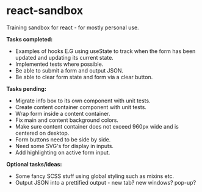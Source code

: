 # react-sandbox
Training sandbox for react - for mostly personal use.

**Tasks completed:**
* Examples of hooks E.G using useState to track when the form has been updated and updating its current state.
* Implemented tests where possible.
* Be able to submit a form and output JSON.
* Be able to clear form state and form via a clear button.

**Tasks pending:**
* Migrate info box to its own component with unit tests.
* Create content container component with unit tests.
* Wrap form inside a content container.
* Fix main and content background colors.
* Make sure content container does not exceed 960px wide and is centered on desktop.
* Form buttons need to be side by side.
* Need some SVG's for display in inputs.
* Add highlighting on active form input.

**Optional tasks/ideas:**
* Some fancy SCSS stuff using global styling such as mixins etc.
* Output JSON into a prettified output - new tab? new windows? pop-up?
